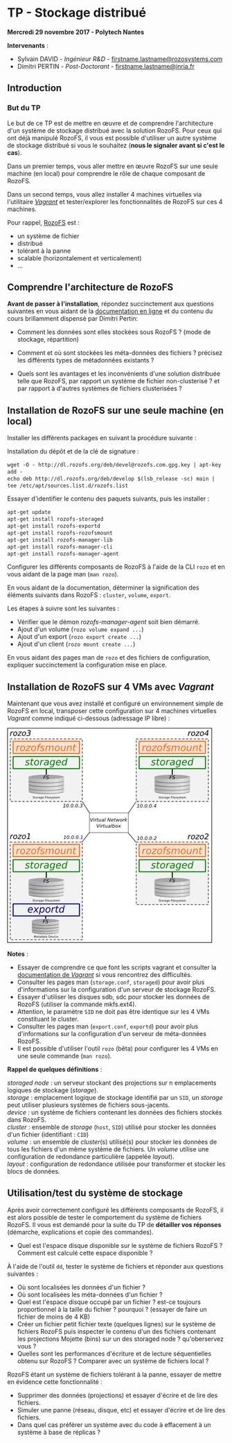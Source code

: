# TP - Stockage distribué

**Mercredi 29 novembre 2017 - Polytech Nantes**

**Intervenants** :

- Sylvain DAVID - *Ingénieur R&D*  - <firstname.lastname@rozosystems.com>
- Dimitri PERTIN - *Post-Doctorant* - <firstname.lastname@inria.fr>

## Introduction

### But du TP

Le but de ce TP est de mettre en œuvre et de comprendre l'architecture d'un système de stockage distribué avec la solution RozoFS. Pour ceux qui ont déjà manipulé RozoFS, il vous est possible d'utiliser un autre système de stockage distribué si vous le souhaitez (**nous le signaler avant si c'est le cas**).	

Dans un premier temps, vous aller mettre en œuvre RozoFS sur une seule machine (en local) pour comprendre le rôle de chaque composant de RozoFS.

Dans un second temps, vous allez installer 4 machines virtuelles via l'utilitaire [*Vagrant*](https://www.vagrantup.com) et tester/explorer les fonctionnalités de RozoFS sur ces 4 machines.

Pour rappel, [RozoFS](https://github.com/rozofs/rozofs) est :

- un système de fichier
- distribué 
- tolérant à la panne
- scalable (horizontalement et verticalement)
- ...

## Comprendre l'architecture de RozoFS

**Avant de passer à l'installation**, répondez succinctement aux questions suivantes en vous aidant de la [documentation en ligne](http://rozofs.github.io/rozofs/develop/AboutRozoFS.html) et du contenu du cours brillamment dispensé par Dimitri Pertin:

- Comment les données sont elles stockées sous RozoFS ? (mode de stockage, répartition) 
- Comment et où sont stockées les méta-données des fichiers ? précisez les différents types de métadonnées existants ?

- Quels sont les avantages et les inconvénients d'une solution distribuée telle que RozoFS, par rapport un système de fichier non-clusterisé ? et par rapport à d'autres systèmes de fichiers clusterisées ?


## Installation de RozoFS sur une seule machine (en local)

Installer les différents packages en suivant la procédure suivante :

Installation du dépôt et de la clé de signature :
```
wget -O - http://dl.rozofs.org/deb/devel@rozofs.com.gpg.key | apt-key add -
echo deb http://dl.rozofs.org/deb/develop $(lsb_release -sc) main | tee /etc/apt/sources.list.d/rozofs.list
```

Essayer d'identifier le contenu des paquets suivants, puis les installer :
```
apt-get update
apt-get install rozofs-storaged
apt-get install rozofs-exportd
apt-get install rozofs-rozofsmount
apt-get install rozofs-manager-lib
apt-get install rozofs-manager-cli
apt-get install rozofs-manager-agent
```

Configurer les différents composants de RozoFS à l'aide de la CLI `rozo` et en vous aidant de la page man (`man rozo`).

En vous aidant de la documentation, déterminer la signification des éléments suivants dans RozoFS : `cluster`, `volume`, `export`.

Les étapes à suivre sont les suivantes :

- Vérifier que le démon *rozofs-manager-agent* soit bien démarré.
- Ajout d'un volume (`rozo volume expand ...`)
- Ajout d'un export (`rozo export create ...`)
- Ajout d'un client (`rozo mount create ...`)

En vous aidant des pages man de `rozo` et des fichiers de configuration, expliquer succinctement la configuration mise en place.

## Installation de RozoFS sur 4 VMs avec *Vagrant*

Maintenant que vous avez installé et configuré un environnement simple de RozoFS en local, transposer cette configuration sur 4 machines virtuelles *Vagrant* comme indiqué ci-dessous (adressage IP libre) :

![](./resources/archi-1-v1.png)



**Notes** :
- Essayer de comprendre ce que font les scripts vagrant et consulter la [documentation de *Vagrant*](https://docs.vagrantup.com/v2/) si vous rencontrez des difficultés.
- Consulter les pages man (`storage.conf`, `storaged`) pour avoir plus d'informations sur la configuration d'un serveur de stockage RozoFS.
- Essayer d'utiliser les disques sdb, sdc pour stocker les données de RozoFS (utiliser la commande mkfs.ext4).
- Attention, le paramètre `SID` ne doit pas être identique sur les 4 VMs constituant le cluster.
- Consulter les pages man (`export.conf`, `exportd`) pour avoir plus d'informations sur la configuration d'un serveur de méta-données RozoFS.
- Il est possible d'utiliser l'outil `rozo` (bêta) pour configurer les 4 VMs en une seule commande (`man rozo`).

**Rappel de quelques définitions** :

*storaged node* : un serveur stockant des projections sur n emplacements logiques de stockage (*storage*).  
*storage* : emplacement logique de stockage identifié par un `SID`, un *storage* peut utiliser plusieurs systèmes de fichiers sous-jacents.  
*device* : un système de fichiers contenant les données des fichiers stockés dans RozoFS.  
*cluster* : ensemble de *storage* (`host`, `SID`) utilisé pour stocker les données d'un fichier (identifiant : `CID`)  
*volume* : un ensemble de *cluster*(s) utilisé(s) pour stocker les données de tous les fichiers d'un même système de fichiers. Un *volume* utilise une configuration de redondance particulière (appelée *layout*).  
*layout* : configuration de redondance utilisée pour transformer et stocker les blocs de données.

## Utilisation/test du système de stockage

Après avoir correctement configuré les différents composants de RozoFS,  il est alors possible de tester le comportement du système de fichiers RozoFS. Il vous est demandé pour la suite du TP de **détailler vos réponses** (démarche, explications et copie des commandes). 

- Quel est l'espace disque disponible sur le système de fichiers RozoFS ? Comment est calculé cette espace disponible ?

À l'aide de l'outil `dd`, tester le système de fichiers et réponder aux questions suivantes :

- Où sont localisées les données d'un fichier ?
- Où sont localisées les méta-données d'un fichier ?
- Quel est l'espace disque occupé par un fichier ? est-ce toujours proportionnel à la taille du fichier ? pourquoi ? (essayer de faire un fichier de moins de 4 KB)
- Créer un fichier petit fichier texte (quelques lignes) sur le système de fichiers RozoFS puis inspecter le contenu d'un des fichiers contenant les projections Mojette (bins) sur un  des storaged node ? qu'oberservez vous ?
- Quelles sont les performances d'écriture et de lecture séquentielles obtenu sur RozoFS ? Comparer avec un système de fichiers local ?

RozoFS étant un système de fichiers tolérant à la panne, essayer de mettre en évidence cette fonctionnalité :

- Supprimer des données (projections) et essayer d'écrire et de lire des fichiers.
- Simuler une panne (réseau, disque, etc) et essayer d'écrire et de lire des fichiers.
- Dans quel cas préférer un système avec du code à effacement à un système à base de réplicas ?
